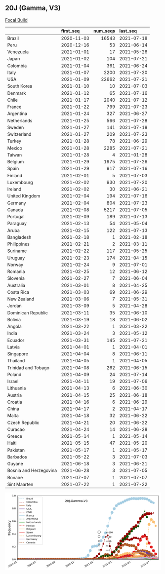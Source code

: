 

## 20J (Gamma, V3)
[Focal Build](https://nextstrain.org/groups/neherlab/ncov/20J.Gamma.V3)

|                        | first_seq   |   num_seqs | last_seq   |
|:-----------------------|:------------|-----------:|:-----------|
| Brazil                 | 2020-11-03  |      16543 | 2021-07-18 |
| Peru                   | 2020-12-16  |         53 | 2021-06-14 |
| Venezuela              | 2021-01-01  |         17 | 2021-05-26 |
| Japan                  | 2021-01-02  |        104 | 2021-07-21 |
| Colombia               | 2021-01-04  |        361 | 2021-06-24 |
| Italy                  | 2021-01-07  |       2200 | 2021-07-20 |
| USA                    | 2021-01-09  |      22662 | 2021-07-21 |
| South Korea            | 2021-01-10  |         10 | 2021-07-03 |
| Denmark                | 2021-01-12  |         65 | 2021-07-16 |
| Chile                  | 2021-01-17  |       2040 | 2021-07-12 |
| France                 | 2021-01-22  |        799 | 2021-07-23 |
| Argentina              | 2021-01-24  |        327 | 2021-06-27 |
| Netherlands            | 2021-01-25  |        566 | 2021-07-28 |
| Sweden                 | 2021-01-27  |        141 | 2021-07-18 |
| Switzerland            | 2021-01-27  |        209 | 2021-07-23 |
| Turkey                 | 2021-01-28  |         78 | 2021-06-29 |
| Mexico                 | 2021-01-28  |       2285 | 2021-07-21 |
| Taiwan                 | 2021-01-28  |          4 | 2021-01-28 |
| Belgium                | 2021-01-29  |       1975 | 2021-07-26 |
| Spain                  | 2021-01-29  |        917 | 2021-07-16 |
| Finland                | 2021-02-01  |          5 | 2021-07-03 |
| Luxembourg             | 2021-02-02  |        930 | 2021-07-20 |
| Ireland                | 2021-02-02  |         30 | 2021-06-21 |
| United Kingdom         | 2021-02-04  |        194 | 2021-07-16 |
| Germany                | 2021-02-04  |        804 | 2021-07-23 |
| Canada                 | 2021-02-08  |       5217 | 2021-07-05 |
| Portugal               | 2021-02-09  |        189 | 2021-07-13 |
| Paraguay               | 2021-02-13  |         54 | 2021-05-04 |
| Aruba                  | 2021-02-15  |        122 | 2021-07-13 |
| Bangladesh             | 2021-02-18  |          1 | 2021-02-18 |
| Philippines            | 2021-02-21  |          2 | 2021-03-11 |
| Suriname               | 2021-02-22  |        117 | 2021-05-25 |
| Uruguay                | 2021-02-23  |        174 | 2021-04-15 |
| Norway                 | 2021-02-24  |          9 | 2021-07-01 |
| Romania                | 2021-02-25  |         12 | 2021-06-12 |
| Slovenia               | 2021-02-27  |          7 | 2021-06-04 |
| Australia              | 2021-03-01  |          8 | 2021-04-25 |
| Costa Rica             | 2021-03-03  |         69 | 2021-06-29 |
| New Zealand            | 2021-03-06  |          7 | 2021-05-31 |
| Jordan                 | 2021-03-09  |          5 | 2021-04-28 |
| Dominican Republic     | 2021-03-11  |         35 | 2021-06-10 |
| Bolivia                | 2021-03-19  |         18 | 2021-06-02 |
| Angola                 | 2021-03-22  |          1 | 2021-03-22 |
| India                  | 2021-03-24  |          3 | 2021-05-12 |
| Ecuador                | 2021-03-31  |        145 | 2021-07-21 |
| Latvia                 | 2021-04-01  |          1 | 2021-04-01 |
| Singapore              | 2021-04-04  |          8 | 2021-06-11 |
| Thailand               | 2021-04-05  |          1 | 2021-04-05 |
| Trinidad and Tobago    | 2021-04-08  |        262 | 2021-06-15 |
| Poland                 | 2021-04-09  |         24 | 2021-07-14 |
| Israel                 | 2021-04-11  |         19 | 2021-07-06 |
| Lithuania              | 2021-04-13  |          6 | 2021-06-30 |
| Austria                | 2021-04-15  |         25 | 2021-06-18 |
| Croatia                | 2021-04-16  |          6 | 2021-06-29 |
| China                  | 2021-04-17  |          2 | 2021-04-17 |
| Malta                  | 2021-04-18  |         32 | 2021-06-22 |
| Czech Republic         | 2021-04-21  |         20 | 2021-06-22 |
| Curacao                | 2021-04-24  |         14 | 2021-06-28 |
| Greece                 | 2021-05-14  |          1 | 2021-05-14 |
| Haiti                  | 2021-05-15  |         47 | 2021-05-20 |
| Pakistan               | 2021-05-17  |          1 | 2021-05-17 |
| Barbados               | 2021-05-22  |          3 | 2021-07-03 |
| Guyane                 | 2021-06-18  |          3 | 2021-06-21 |
| Bosnia and Herzegovina | 2021-06-28  |          3 | 2021-07-05 |
| Bonaire                | 2021-07-07  |          1 | 2021-07-07 |
| Sint Maarten           | 2021-07-22  |          1 | 2021-07-22 |

![Overall trends 20J.Gamma.V3](/overall_trends_figures/overall_trends_20J.Gamma.V3.png)